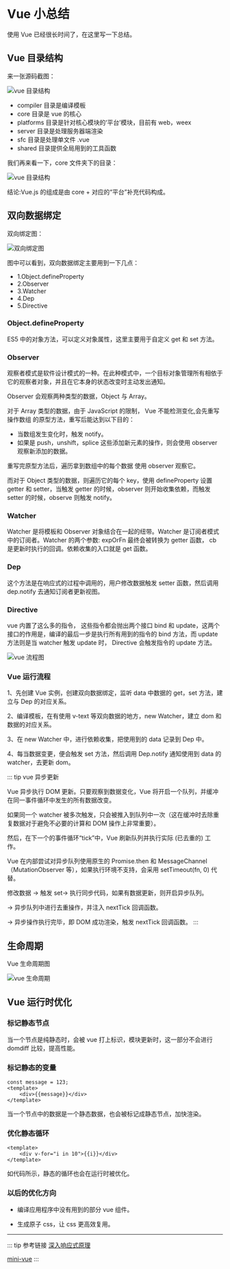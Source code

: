 # Vue 小总结

使用 Vue 已经很长时间了，在这里写一下总结。

## Vue 目录结构

来一张源码截图：

![vue 目录结构](/blog/vue-dir.png)

- compiler 目录是编译模板
- core 目录是 vue 的核心
- platforms 目录是针对核心模块的‘平台’模块，目前有 web，weex
- server 目录是处理服务器端渲染
- sfc 目录是处理单文件 .vue
- shared 目录提供全局用到的工具函数

我们再来看一下，core 文件夹下的目录：

![vue 目录结构](/blog/vue-platforms.png)

结论:Vue.js 的组成是由 core + 对应的“平台”补充代码构成。

## 双向数据绑定

双向绑定图：

![双向绑定图](/blog/vue-mvvm.png)

图中可以看到，双向数据绑定主要用到一下几点：

- 1.Object.defineProperty
- 2.Observer
- 3.Watcher
- 4.Dep
- 5.Directive

### Object.defineProperty

ES5 中的对象方法，可以定义对象属性，这里主要用于自定义 get 和 set 方法。

### Observer

观察者模式是软件设计模式的一种。在此种模式中，一个目标对象管理所有相依于它的观察者对象，并且在它本身的状态改变时主动发出通知。

Observer 会观察两种类型的数据，Object 与 Array。

对于 Array 类型的数据，由于 JavaScript 的限制， Vue 不能检测变化,会先重写操作数组 的原型方法，重写后能达到以下目的：

- 当数组发生变化时，触发 notify。
- 如果是 push，unshift，splice 这些添加新元素的操作，则会使用 observer 观察新添加的数据。

重写完原型方法后，遍历拿到数组中的每个数据 使用 observer 观察它。

而对于 Object 类型的数据，则遍历它的每个 key，使用 defineProperty 设置 getter 和 setter，当触发 getter 的时候，observer 则开始收集依赖，而触发 setter 的时候，observe 则触发 notify。

### Watcher

Watcher 是将模板和 Observer 对象结合在一起的纽带。Watcher 是订阅者模式中的订阅者。Watcher 的两个参数: expOrFn 最终会被转换为 getter 函数， cb 是更新时执行的回调。依赖收集的入口就是 get 函数。

### Dep

这个方法是在响应式的过程中调用的，用户修改数据触发 setter 函数，然后调用 dep.notify 去通知订阅者更新视图。

### Directive

vue 内置了这么多的指令， 这些指令都会抛出两个接口 bind 和 update，这两个接口的作用是，编译的最后一步是执行所有用到的指令的 bind 方法，而 update 方法则是当 watcher 触发 update 时， Directive 会触发指令的 update 方法。

![vue 流程图](/blog/vue-flow.png)

### Vue 运行流程

1、先创建 Vue 实例，创建双向数据绑定，监听 data 中数据的 get，set 方法，建立与 Dep 的对应关系。

2、编译模板，在有使用 v-text 等双向数据的地方，new Watcher，建立 dom 和数据的对应关系。

3、在 new Watcher 中，进行依赖收集，把使用到的 data 记录到 Dep 中。

4、每当数据变更，便会触发 set 方法，然后调用 Dep.notify 通知使用到 data 的 watcher，去更新 dom。

::: tip vue 异步更新

Vue 异步执行 DOM 更新。只要观察到数据变化，Vue 将开启一个队列，并缓冲在同一事件循环中发生的所有数据改变。

如果同一个 watcher 被多次触发，只会被推入到队列中一次（这在缓冲时去除重复数据对于避免不必要的计算和 DOM 操作上非常重要）。

然后，在下一个的事件循环“tick”中，Vue 刷新队列并执行实际 (已去重的) 工作。

Vue 在内部尝试对异步队列使用原生的 Promise.then 和 MessageChannel（MutationObserver 等），如果执行环境不支持，会采用 setTimeout(fn, 0) 代替。

修改数据 -> 触发 set-> 执行同步代码，如果有数据更新，则开启异步队列。

-> 异步队列中进行去重操作，并注入 nextTick 回调函数。

-> 异步操作执行完毕，即 DOM 成功渲染，触发 nextTick 回调函数。
:::

## 生命周期

Vue 生命周期图

![vue 生命周期](https://cn.vuejs.org/images/lifecycle.png)

## Vue 运行时优化

### 标记静态节点

当一个节点是纯静态时，会被 vue 打上标识，模块更新时，这一部分不会进行 domdiff 比较，提高性能。

### 标记静态的变量

```vue
const message = 123;
<template>
    <div>{{message}}</div>
</template>
```

当一个节点中的数据是一个静态数据，也会被标记成静态节点，加快渲染。

### 优化静态循环

```vue
<template>
    <div v-for="i in 10">{{i}}</div>
</template>
```

如代码所示，静态的循环也会在运行时被优化。

### 以后的优化方向

- 编译应用程序中没有用到的部分 vue 组件。

- 生成原子 css，让 css 更高效复用。

---

::: tip 参考链接
[深入响应式原理](https://cn.vuejs.org/v2/guide/reactivity.html)

[mini-vue](https://github.com/yhlben/mini-vue)
:::
